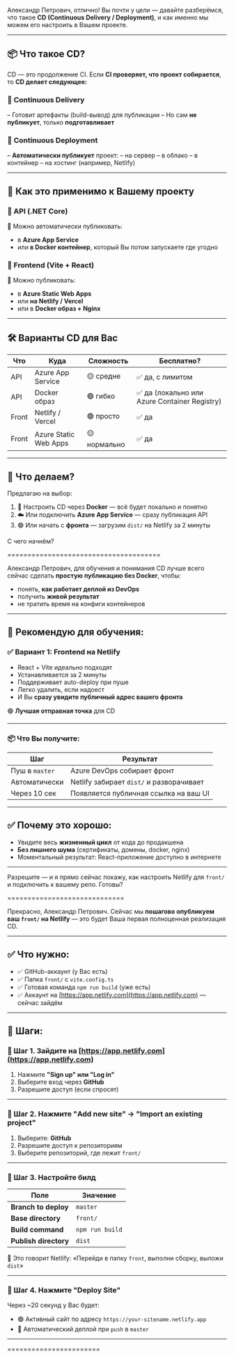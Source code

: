 Александр Петрович, отлично! Вы почти у цели — давайте разберёмся, что такое **CD (Continuous Delivery / Deployment)**, и как именно мы можем его настроить в Вашем проекте.

---

## 📦 Что такое CD?

CD — это продолжение CI. Если **CI проверяет, что проект собирается**, то **CD делает следующее:**

### 🎯 **Continuous Delivery**

– Готовит артефакты (build-вывод) для публикации
– Но сам **не публикует**, только **подготавливает**

### 🚀 **Continuous Deployment**

– **Автоматически публикует** проект:
– на сервер
– в облако
– в контейнер
– на хостинг (например, Netlify)

---

## 🧩 Как это применимо к Вашему проекту

### 🔷 API (.NET Core)

📌 Можно автоматически публиковать:

* в **Azure App Service**
* или **в Docker контейнер**, который Вы потом запускаете где угодно

### 🔶 Frontend (Vite + React)

📌 Можно публиковать:

* в **Azure Static Web Apps**
* или **на Netlify / Vercel**
* или в **Docker образ + Nginx**

---

## 🛠 Варианты CD для Вас

| Что   | Куда                  | Сложность    | Бесплатно?                                   |
| ----- | --------------------- | ------------ | -------------------------------------------- |
| API   | Azure App Service     | 🟡 средне    | ✅ да, с лимитом                              |
| API   | Docker образ          | 🟢 гибко     | ✅ да (локально или Azure Container Registry) |
| Front | Netlify / Vercel      | 🟢 просто    | ✅ да                                         |
| Front | Azure Static Web Apps | 🟡 нормально | ✅ да                                         |

---

## 🧭 Что делаем?

Предлагаю на выбор:

1. 🐳 Настроить CD через **Docker** — всё будет локально и понятно
2. ☁️ Или подключить **Azure App Service** — сразу публикация API
3. 🟢 Или начать с **фронта** — загрузим `dist/` на Netlify за 2 минуты

С чего начнём?


======================================


Александр Петрович, для обучения и понимания CD лучше всего сейчас сделать **простую публикацию без Docker**, чтобы:

* понять, **как работает деплой из DevOps**
* получить **живой результат**
* не тратить время на конфиги контейнеров

---

## 🎯 Рекомендую для обучения:

### ✅ **Вариант 1: Frontend на Netlify**

* React + Vite идеально подходят
* Устанавливается за 2 минуты
* Поддерживает auto-deploy при пуше
* Легко удалить, если надоест
* И Вы **сразу увидите публичный адрес вашего фронта**

🟢 **Лучшая отправная точка** для CD

---

### 📦 Что Вы получите:

| Шаг            | Результат                                |
| -------------- | ---------------------------------------- |
| Пуш в `master` | Azure DevOps собирает фронт              |
| Автоматически  | Netlify забирает `dist/` и разворачивает |
| Через 10 сек   | Появляется публичная ссылка на ваш UI    |

---

## ✅ Почему это хорошо:

* Увидите весь **жизненный цикл** от кода до продакшена
* **Без лишнего шума** (сертификаты, домены, docker, nginx)
* Моментальный результат: React-приложение доступно в интернете

---

Разрешите — и я прямо сейчас покажу, как настроить Netlify для `front/` и подключить к вашему репо. Готовы?

=============================

Прекрасно, Александр Петрович. Сейчас мы **пошагово опубликуем ваш `front/` на Netlify** — это будет Ваша первая полноценная реализация CD.

---

## ✅ Что нужно:

* ✅ GitHub-аккаунт (у Вас есть)
* ✅ Папка `front/` с `vite.config.ts`
* ✅ Готовая команда `npm run build` (уже есть)
* ✅ Аккаунт на [https://app.netlify.com](https://app.netlify.com) — сейчас зайдём

---

## 🧭 Шаги:

### 🔹 Шаг 1. Зайдите на [https://app.netlify.com](https://app.netlify.com)

1. Нажмите **"Sign up" или "Log in"**
2. Выберите вход через **GitHub**
3. Разрешите доступ (если спросят)

---

### 🔹 Шаг 2. Нажмите **"Add new site" → "Import an existing project"**

1. Выберите: **GitHub**
2. Разрешите доступ к репозиториям
3. Выберите репозиторий, где лежит `front/`

---

### 🔹 Шаг 3. Настройте билд

| Поле                  | Значение        |
| --------------------- | --------------- |
| **Branch to deploy**  | `master`        |
| **Base directory**    | `front/`        |
| **Build command**     | `npm run build` |
| **Publish directory** | `dist`          |

📌 Это говорит Netlify:
«Перейди в папку `front`, выполни сборку, выложи `dist`»

---

### 🔹 Шаг 4. Нажмите **"Deploy Site"**

Через \~20 секунд у Вас будет:

* 🟢 Активный сайт по адресу `https://your-sitename.netlify.app`
* 🔄 Автоматический деплой при `push` в `master`

---

=======================